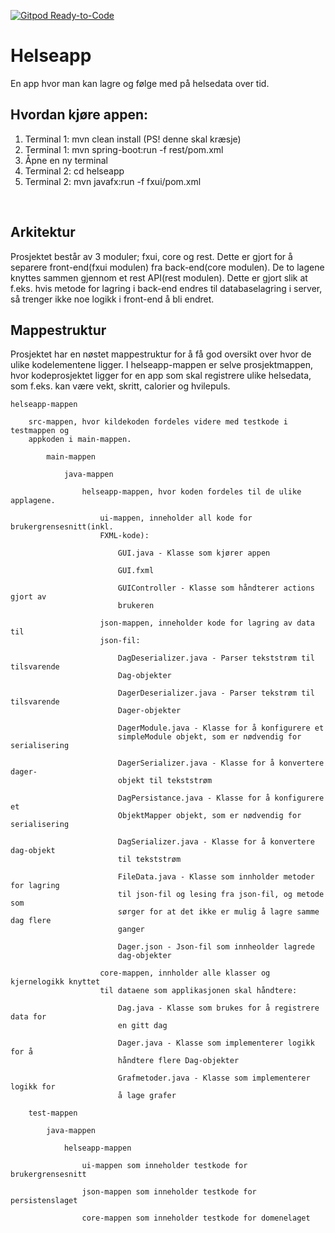 
[![Gitpod Ready-to-Code](https://img.shields.io/badge/Gitpod-Ready--to--Code-blue?logo=gitpod)](https://gitpod.idi.ntnu.no/#https://gitlab.stud.idi.ntnu.no/it1901/groups-2020/gr2059/gr2059)

# Helseapp
En app hvor man kan lagre og følge med på helsedata over tid.
<br/>

## Hvordan kjøre appen:
1. Terminal 1: mvn clean install (PS! denne skal kræsje)
2. Terminal 1: mvn spring-boot:run -f rest/pom.xml
3. Åpne en ny terminal
4. Terminal 2: cd helseapp
5. Terminal 2: mvn javafx:run -f fxui/pom.xml
<br/>

## Arkitektur
Prosjektet består av 3 moduler; fxui, core og rest. Dette er gjort for å separere
front-end(fxui modulen) fra back-end(core modulen). De to lagene knyttes sammen
gjennom et rest API(rest modulen). Dette er gjort slik at f.eks. hvis metode for
lagring i back-end endres til databaselagring i server, så trenger ikke noe
logikk i front-end å bli endret.
<br/>

## Mappestruktur
Prosjektet har en nøstet mappestruktur for å få god oversikt over hvor de ulike 
kodelementene ligger. I helseapp-mappen er selve prosjektmappen, hvor
kodeprosjektet ligger for en app som skal registrere ulike helsedata, som f.eks. 
kan være vekt, skritt, calorier og hvilepuls. 

    helseapp-mappen 

        src-mappen, hvor kildekoden fordeles videre med testkode i testmappen og
        appkoden i main-mappen. 
        
            main-mappen 
        
                java-mappen
            
                    helseapp-mappen, hvor koden fordeles til de ulike applagene.
            
                        ui-mappen, inneholder all kode for brukergrensesnitt(inkl. 
                        FXML-kode):
                        
                            GUI.java - Klasse som kjører appen
                            
                            GUI.fxml 
                        
                            GUIController - Klasse som håndterer actions gjort av
                            brukeren
                
                        json-mappen, inneholder kode for lagring av data til 
                        json-fil:
                    
                            DagDeserializer.java - Parser tekststrøm til tilsvarende
                            Dag-objekter
                        
                            DagerDeserializer.java - Parser tekstrøm til tilsvarende
                            Dager-objekter
                        
                            DagerModule.java - Klasse for å konfigurere et 
                            simpleModule objekt, som er nødvendig for serialisering
                        
                            DagerSerializer.java - Klasse for å konvertere dager-
                            objekt til tekststrøm
                        
                            DagPersistance.java - Klasse for å konfigurere et 
                            ObjektMapper objekt, som er nødvendig for serialisering
                        
                            DagSerializer.java - Klasse for å konvertere dag-objekt 
                            til tekststrøm
                        
                            FileData.java - Klasse som innholder metoder for lagring 
                            til json-fil og lesing fra json-fil, og metode som 
                            sørger for at det ikke er mulig å lagre samme dag flere 
                            ganger
                        
                            Dager.json - Json-fil som innheolder lagrede 
                            dag-objekter
                
                        core-mappen, innholder alle klasser og kjernelogikk knyttet 
                        til dataene som applikasjonen skal håndtere:
                    
                            Dag.java - Klasse som brukes for å registrere data for 
                            en gitt dag
                        
                            Dager.java - Klasse som implementerer logikk for å 
                            håndtere flere Dag-objekter
                        
                            Grafmetoder.java - Klasse som implementerer logikk for 
                            å lage grafer 

        test-mappen 
    
            java-mappen
        
                helseapp-mappen
            
                    ui-mappen som inneholder testkode for brukergrensesnitt
                
                    json-mappen som inneholder testkode for persistenslaget
                
                    core-mappen som inneholder testkode for domenelaget
                



